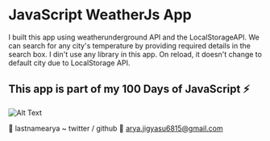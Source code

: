 # JavaScript WeatherJs App

I built this app using weatherunderground API  and the LocalStorageAPI. We can search for any city's temperature by providing required details in the search box. I din't use any library
in this app. On reload, it doesn't change to default city due to LocalStorage API. 

## This app is part of my 100 Days of JavaScript :zap:

![Alt Text](https://media.giphy.com/media/X6aBBHRQoUYlUnR04o/giphy.gif)




:tada: lastnamearya ~ twitter / github
:email: arya.jigyasu6815@gmail.com
